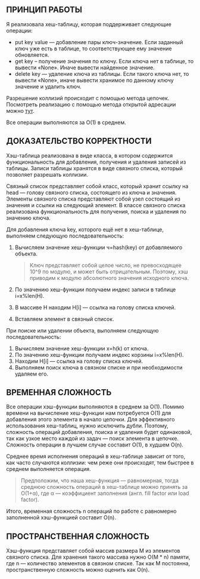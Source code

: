 ## ПРИНЦИП РАБОТЫ

Я реализовала хеш-таблицу, которая поддерживает следующие операции:

-   put key value — добавление пары ключ-значение. Если заданный ключ уже есть в таблице, то соответствующее ему значение обновляется.
-   get key – получение значения по ключу. Если ключа нет в таблице, то вывести «None». Иначе вывести найденное значение.
-   delete key — удаление ключа из таблицы. Если такого ключа нет, то вывести «None», иначе вывести хранимое по данному ключу значение и удалить ключ.

Разрешение коллизий происходит с помощью метода цепочек. Посмотреть реализацию с помощью метода открытой адресации можно [тут](https://github.com/Basnor/algorithms-practice/blob/main/hashFunctions/ZOpenAddressing.js).

Все операции выполняются за O(1) в среднем.

## ДОКАЗАТЕЛЬСТВО КОРРЕКТНОСТИ

Хэш-таблица реализована в виде класса, в котором содержится функциональность для добавления, получения и удаления записей из таблицы. Записи таблицы хранятся в виде связного списка, который позволяет разрешать коллизии.

Связный список представляет собой класс, который хранит ссылку на head — голову связного списка, состоящего из ключа и значения. Элементы связного списка представляют собой узел состоящий из значения и ссылки на следующий элемент. В классе связного списка реализована функциональность для получения, поиска и удаления по значению ключа.

Для добавления ключа key, которого ещё нет в хеш-таблице, выполняем следующую последовательность:

1. Вычисляем значение хеш-функции ч=hash(key) от добавляемого объекта.

    > Ключ представляет собой целое число, не превосходящее 10^9 по модулю, и может быть отрицательным. Поэтому, хэш приводим к модулю абсолютного значения исходного ключа.

2. По значению хеш-функции получаем индекс записи в таблице i=x%len(H).
3. В массиве H находим H[i] — ссылка на голову списка ключей.
4. Вставляем элемент в связный список.

При поиске или удалении объекта, выполняем следующую последовательность:

1. Вычисляем значение хеш-функции x=h(k) от ключа.
2. По значению хеш-функции получаем индекс корзины i=x%len(H).
3. Находим H[i] — ссылка на голову списка ключей.
4. Выполняем поиск ключа в связном списке и при необходимости удаляем его.

## ВРЕМЕННАЯ СЛОЖНОСТЬ

Все операции хэш-функции выполняются в среднем за O(1). Помимо времени на вычисление хеш-функции нам потребуется O(1) для добавления этого элемента в начало цепочки. Для эффективного использования хеш-таблиц, нужно исключить дубли. Поэтому, сложность операций добавления, поиска и удаления будет одинаковой, так как узкое место каждой из задач — поиск элемента в цепочке. Сложность операции в лучшем случае составит O(1), в худшем O(n).

Среднее время исполнения операций в хеш-таблице зависит от того, как часто случаются коллизии: чем реже они происходят, тем быстрее в среднем выполняется операция.

> Предположим, что наша хеш-функция — равномерная, тогда среднюю сложность операций в хеш-таблице можно принять за O(1+α), где α — коэффициент заполнения (англ. fill factor или load factor).

Итого, временная сложность n операций по работе с равномерно заполненной хэш-функцией составит O(n).

## ПРОСТРАНСТВЕННАЯ СЛОЖНОСТЬ

Хэш-функция представляет собой массив размера M из элементов связного списка. Для хранения такого массива нужно O(M \* n) памяти, где n — количество элементов в связном списке. Так как M постоянна, пространственную сложность можно оценить как O(n).
